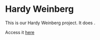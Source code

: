 # Hardy Weinberg 
This is our Hardy Weinberg project. It does <something something>.

Access it [here](http://freyja-katrin.github.io)